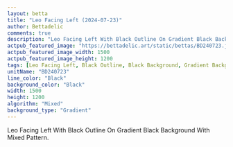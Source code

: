 ```yaml
---
layout: betta
title: "Leo Facing Left (2024-07-23)"
author: Bettadelic
comments: true
description: "Leo Facing Left With Black Outline On Gradient Black Background With Mixed Pattern."
actpub_featured_image: "https://bettadelic.art/static/bettas/BD240723.jpg"
actpub_featured_image_width: 1500
actpub_featured_image_height: 1200
tags: [Leo Facing Left, Black Outline, Black Background, Gradient Background Pattern, Mixed Pattern, July 2024]
unitName: "BD240723"
line_color: "Black"
background_color: "Black"
width: 1500
height: 1200
algorithm: "Mixed"
background_type: "Gradient"
---
```


Leo Facing Left With Black Outline On Gradient Black Background With Mixed Pattern.

